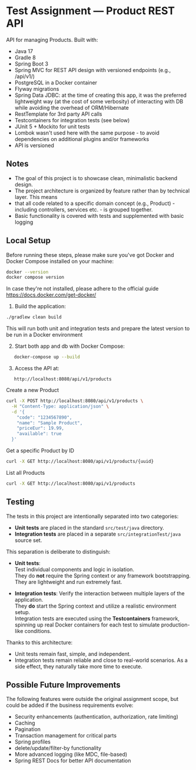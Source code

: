 # Test Assignment — Product REST API

API for managing Products. Built with:
- Java 17
- Gradle 8
- Spring Boot 3
- Spring MVC for REST API design with versioned endpoints (e.g., /api/v1/)
- PostgreSQL in a Docker container
- Flyway migrations
- Spring Data JDBC: at the time of creating this app, it was the preferred lightweight way (at the cost of some verbosity)
   of interacting with DB while avoiding the overhead of ORM/Hibernate
- RestTemplate for 3rd party API calls
- Testcontainers for integration tests (see below)
- JUnit 5 + Mockito for unit tests
- Lombok wasn't used here with the same purpose - to avoid dependencies on additional plugins and/or frameworks
- API is versioned

## Notes

- The goal of this project is to showcase clean, minimalistic backend design.
- The project architecture is organized by feature rather than by technical layer. This means
- that all code related to a specific domain concept (e.g., Product) - including controllers, services etc. - is grouped together.
- Basic functionality is covered with tests and supplemented with basic logging

## Local Setup

Before running these steps, please make sure you've got Docker and Docker Compose installed on your machine:

```bash
docker --version
docker compose version
```
In case they're not installed, please adhere to the official guide https://docs.docker.com/get-docker/

1. Build the application:

```bash
./gradlew clean build
```

This will run both unit and integration tests and prepare the latest version to be run in a Docker environment

2. Start both app and db with Docker Compose:

```bash
   docker-compose up --build
```

3. Access the API at:

```
   http://localhost:8080/api/v1/products
```
Create a new Product

```bash
curl -X POST http://localhost:8080/api/v1/products \
  -H "Content-Type: application/json" \
  -d '{
    "code": "1234567890",
    "name": "Sample Product",
    "priceEur": 19.99,
    "available": true
  }'
```

Get a specific Product by ID

```bash
curl -X GET http://localhost:8080/api/v1/products/{uuid}
```

List all Products

```bash
curl -X GET http://localhost:8080/api/v1/products
```

## Testing

The tests in this project are intentionally separated into two categories:

- **Unit tests** are placed in the standard `src/test/java` directory.
- **Integration tests** are placed in a separate `src/integrationTest/java` source set.

This separation is deliberate to distinguish:

- **Unit tests**:  
  Test individual components and logic in isolation.  
  They do **not** require the Spring context or any framework bootstrapping.  
  They are lightweight and run extremely fast.

- **Integration tests**:
  Verify the interaction between multiple layers of the application.  
  They **do** start the Spring context and utilize a realistic environment setup.  
  Integration tests are executed using the **Testcontainers** framework, spinning up real Docker containers for each test to simulate production-like conditions.

Thanks to this architecture:

- Unit tests remain fast, simple, and independent.
- Integration tests remain reliable and close to real-world scenarios. As a side effect, they naturally take more time to execute.

## Possible Future Improvements

The following features were outside the original assignment scope,
but could be added if the business requirements evolve:

- Security enhancements (authentication, authorization, rate limiting)
- Caching
- Pagination
- Transaction management for critical parts
- Spring profiles
- delete/update/filter-by functionality
- More advanced logging (like MDC, file-based)
- Spring REST Docs for better API documentation
